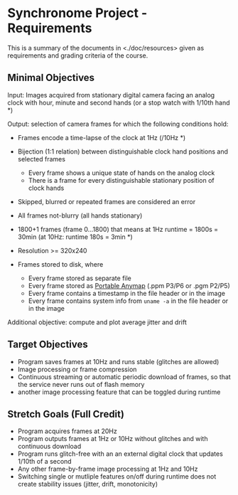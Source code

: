 # Synchronome Project - Requirements

This is a summary of the documents in <./doc/resources> given as requirements and grading criteria of the course.

## Minimal Objectives

Input: Images acquired from stationary digital camera facing an analog clock with hour, minute and second hands (or a stop watch with 1/10th hand \*)

Output: selection of camera frames for which the following conditions hold:

- Frames encode a time-lapse of the clock at 1Hz (/10Hz \*)
- Bijection (1:1 relation) between distinguishable clock hand positions and selected frames
    - Every frame shows a unique state of hands on the analog clock
    - There is a frame for every distinguishable stationary position of clock hands
- Skipped, blurred or repeated frames are considered an error
- All frames not-blurry (all hands stationary)
- 1800+1 frames (frame 0...1800) that means at 1Hz runtime = 1800s = 30min (at 10Hz: runtime 180s = 3min \*)
- Resolution >= 320x240

- Frames stored to disk, where
    - Every frame stored as separate file
    - Every frame stored as [Portable Anymap](https://de.wikipedia.org/wiki/Portable_Anymap) (.ppm P3/P6 or .pgm P2/P5)
    - Every frame contains a timestamp in the file header or in the image
    - Every frame contains system info from `uname -a` in the file header or in the image

Additional objective: compute and plot average jitter and drift

## Target Objectives

- Program saves frames at 10Hz and runs stable (glitches are allowed)
- Image processing or frame compression
- Continuous streaming or automatic periodic download of frames, so that the service never runs out of flash memory
- another image processing feature that can be toggled during runtime

## Stretch Goals (Full Credit)

- Program acquires frames at 20Hz
- Program outputs frames at 1Hz or 10Hz without glitches and with continuous download 
- Program runs glitch-free with an an external digital clock that updates 1/10th of a second
- Any other frame-by-frame image processing at 1Hz and 10Hz
- Switching single or mutliple features on/off during runtime does not create stability issues (jitter, drift, monotonicity)
